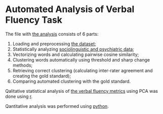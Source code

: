 # Automated Analysis of Verbal Fluency Task

The file with [the analysis](https://github.com/flying-bear/thesis/blob/master/verbal%20fluency/clustering_schizo_new.ipynb) consists of 6 parts:
1. Loading and preprocessing [the dataset](https://github.com/flying-bear/thesis/blob/master/verbal%20fluency/verbal_fluency_schizo.csv);
2. Statistically analyzing [sociolinguistic and psychiatric data](https://github.com/flying-bear/thesis/blob/master/verbal%20fluency/All_psych.csv);
3. Vectorizing words and calculating pairwise cosine similarity;
4. Clustering words automatically using threshold and sharp change methods;
5. Retrieving correct clustering (calculating inter-rater agreement and creating the gold standard);
6. Comparing automated clustering with the gold standard.

Qalitative statistical analysis of [the verbal fluency metrics](https://github.com/flying-bear/thesis/blob/master/verbal%20fluency/to_analyze.csv) using PCA was done using [r](https://github.com/flying-bear/thesis/blob/master/verbal%20fluency/PCA.r).

Qantitative analysis was performed using [python](https://github.com/flying-bear/thesis/blob/master/verbal%20fluency/clustering_schizo_new.ipynb).
